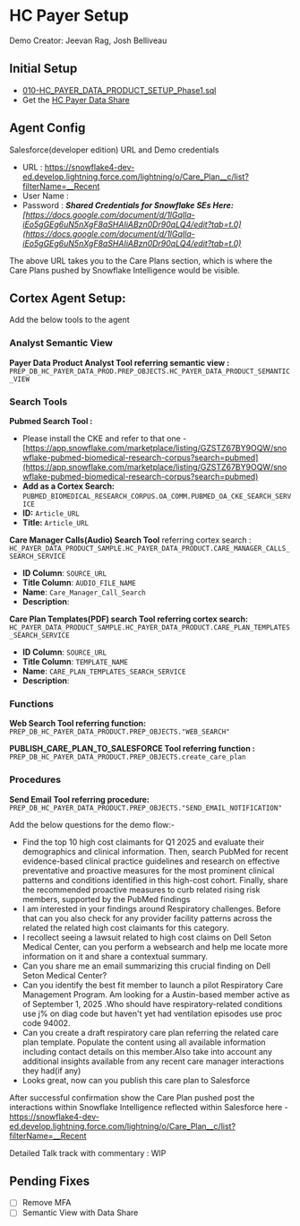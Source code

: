 # HC Payer Setup
Demo Creator: Jeevan Rag, Josh Belliveau

## Initial Setup
- [010-HC_PAYER_DATA_PRODUCT_SETUP_Phase1.sql](010-HC_PAYER_DATA_PRODUCT_SETUP_Phase1.sql)
- Get the [HC Payer Data Share](https://app.snowflake.com/us-east-1/shb51184/#/data/shared/listing/private/GZTYZV3BWPG?originTab=databases&database=HC_PAYER_DATA_PRODUCT_SAMPLE)

## Agent Config
Salesforce(developer edition) URL and Demo credentials

- URL  : https://snowflake4-dev-ed.develop.lightning.force.com/lightning/o/Care_Plan__c/list?filterName=__Recent
- User Name :  <EMAIL>
- Password : <CREDENTIALS>
_**Shared Credentials for Snowflake SEs Here:** [https://docs.google.com/document/d/1lGqIla-iEo5gGEg6uN5nXgF8aSHAIiABzn0Dr90qLQ4/edit?tab=t.0](https://docs.google.com/document/d/1lGqIla-iEo5gGEg6uN5nXgF8aSHAIiABzn0Dr90qLQ4/edit?tab=t.0)_

The above URL takes you to the Care Plans section, which is where the Care Plans pushed by Snowflake Intelligence would be visible.



## Cortex Agent Setup:

Add the below tools to the agent

### Analyst Semantic View
**Payer Data Product Analyst Tool referring semantic view :**  `PREP_DB_HC_PAYER_DATA_PROD.PREP_OBJECTS.HC_PAYER_DATA_PRODUCT_SEMANTIC_VIEW`

### Search Tools 
**Pubmed Search Tool :** 
- Please install the CKE and refer to that one -  [https://app.snowflake.com/marketplace/listing/GZSTZ67BY9OQW/snowflake-pubmed-biomedical-research-corpus?search=pubmed](https://app.snowflake.com/marketplace/listing/GZSTZ67BY9OQW/snowflake-pubmed-biomedical-research-corpus?search=pubmed)
- **Add as a Cortex Search:** `PUBMED_BIOMEDICAL_RESEARCH_CORPUS.OA_COMM.PUBMED_OA_CKE_SEARCH_SERVICE`
- **ID:** `Article_URL`
- **Title:** `Article_URL`


**Care Manager Calls(Audio) Search Tool**  referring cortex search :  `HC_PAYER_DATA_PRODUCT_SAMPLE.HC_PAYER_DATA_PRODUCT.CARE_MANAGER_CALLS_SEARCH_SERVICE`
- **ID Column**: `SOURCE_URL`
- **Title Column**: `AUDIO_FILE_NAME`
- **Name**: `Care_Manager_Call_Search`
- **Description**: 

**Care Plan Templates(PDF) search Tool referring cortex search:** `HC_PAYER_DATA_PRODUCT_SAMPLE.HC_PAYER_DATA_PRODUCT.CARE_PLAN_TEMPLATES_SEARCH_SERVICE`
- **ID Column**: `SOURCE_URL`
- **Title Column**: `TEMPLATE_NAME`
- **Name**: `CARE_PLAN_TEMPLATES_SEARCH_SERVICE`
- **Description**: 

### Functions
**Web Search Tool referring function:** `PREP_DB_HC_PAYER_DATA_PRODUCT.PREP_OBJECTS."WEB_SEARCH"`

**PUBLISH_CARE_PLAN_TO_SALESFORCE Tool referring function :**   `PREP_DB_HC_PAYER_DATA_PRODUCT.PREP_OBJECTS.create_care_plan`

### Procedures
**Send Email Tool referring procedure:** `PREP_DB_HC_PAYER_DATA_PRODUCT.PREP_OBJECTS."SEND_EMAIL_NOTIFICATION"`



Add the below questions for the demo flow:-

- Find the top 10 high cost claimants for Q1 2025 and evaluate their demographics and clinical information. Then, search PubMed for recent evidence-based clinical practice guidelines and research on effective preventative and proactive measures for the most prominent clinical patterns and conditions identified in this high-cost cohort. Finally, share the recommended proactive measures to curb related rising risk members, supported by the PubMed findings
- I am interested in your findings around  Respiratory challenges. Before that can you also check for any provider facility patterns across the related the related high cost claimants for this category.
- I recollect seeing a lawsuit related to high cost claims on Dell Seton Medical Center, can you perform a websearch and help me locate more information on it  and share  a contextual summary.
- Can you share me an email summarizing this crucial finding on  Dell Seton Medical Center?
- Can you identify the best fit member to launch a pilot Respiratory Care Management Program. Am looking  for  a Austin-based member active as of September 1, 2025 .Who should have respiratory-related conditions  use j% on diag code but haven't yet had  ventilation episodes use proc code  94002.
- Can you create a draft respiratory care plan referring the related care plan template. Populate the content using all available information including contact details on this member.Also take into account any additional insights available from any recent care manager interactions they had(if any)
- Looks great, now can you publish this care plan to Salesforce


After successful confirmation show the Care Plan pushed post the interactions within Snowflake Intelligence reflected within Salesforce here -  https://snowflake4-dev-ed.develop.lightning.force.com/lightning/o/Care_Plan__c/list?filterName=__Recent


Detailed Talk track with commentary : WIP


## Pending Fixes
- [ ] Remove MFA
- [ ] Semantic View with Data Share